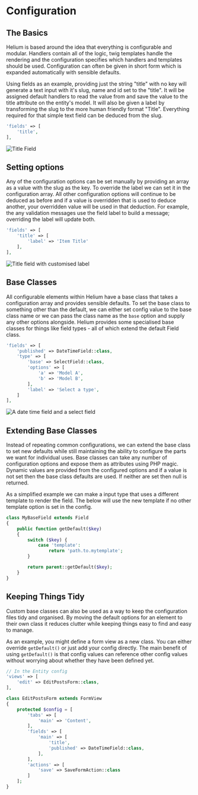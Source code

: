 # Configuration

## The Basics
Helium is based around the idea that everything is configurable and modular. Handlers contain all of the logic, twig templates handle the rendering and the configuration specifies which handlers and templates should be used. Configuration can often be given in short form which is expanded automatically with sensible defaults.

Using fields as an example, providing just the string "title" with no key will generate a text input with it's slug, name and id set to the "title". It will be assigned default handlers to read the value from and save the value to the title attribute on the entity's model. It will also be given a label by transforming the slug to the more human friendly format "Title". Everything required for that simple text field can be deduced from the slug. 

```php
'fields' => [
    'title',
],
```

![Title Field](img/title_field.png)

## Setting options
Any of the configuration options can be set manually by providing an array as a value with the slug as the key. To override the label we can set it in the configuration array. All other configuration options will continue to be deduced as before and if a value is overridden that is used to deduce another, your overridden value will be used in that deduction. For example, the any validation messages use the field label to build a message; overriding the label will update both.

```php
'fields' => [
    'title' => [
        'label' => 'Item Title'
    ],
],
```

![Title field with customised label](img/title_field_label.png)

## Base Classes
All configurable elements within Helium have a base class that takes a configuration array and provides sensible defaults. To set the base class to something other than the default, we can either set config value to the base class name or we can pass the class name as the `base` option and supply any other options alongside. Helium provides some specialised base classes for things like field types - all of which extend the default Field class.

```php
'fields' => [
    'published' => DateTimeField::class,
    'type' => [
        'base' => SelectField::class,
        'options' => [
            'a' => 'Model A',
            'b' => 'Model B',
        ],
        'label' => 'Select a type',
    ]
],
```

![A date time field and a select field](img/field_types.png)
 
## Extending Base Classes
Instead of repeating common configurations, we can extend the base class to set new defaults while still maintaining the ability to configure the parts we want for individual uses. Base classes can take any number of configuration options and expose them as attributes using PHP magic. Dynamic values are provided from the configured options and if a value is not set then the base class defaults are used. If neither are set then null is returned.

As a simplified example we can make a input type that uses a different template to render the field. The below will use the new template if no other template option is set in the config.

```php
class MyBaseField extends Field
{
    public function getDefault($key)
    {
        switch ($key) {
            case 'template':
                return 'path.to.mytemplate';
        }

        return parent::getDefault($key);
    }
}
```

## Keeping Things Tidy
Custom base classes can also be used as a way to keep the configuration files tidy and organised. By moving the default options for an element to their own class it reduces clutter while keeping things easy to find and easy to manage.

As an example, you might define a form view as a new class. You can either override `getDefault()` or just add your config directly. The main benefit of using `getDefault()` is that config values can reference other config values without worrying about whether they have been defined yet.

```php
// In the Entity config
'views' => [
    'edit' => EditPostsForm::class,
],
```

```php
class EditPostsForm extends FormView
{
    protected $config = [
        'tabs' => [
            'main' => 'Content',
        ],
        'fields' => [
            'main' => [
                'title',
                'published' => DateTimeField::class,
            ],
        ],
        'actions' => [
            'save' => SaveFormAction::class
        ]
    ];
}
```
